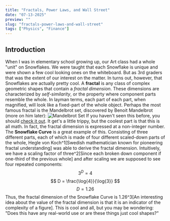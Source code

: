 ```yaml
---
title: "Fractals, Power Laws, and Wall Street"
date: "07-13-2025"
preview: ""
slug: "fractals-power-laws-and-wall-street"
tags: ["Physics", "Finance"]
---
```


## Introduction
When I was in elementary school growing up, our Art class had a whole "unit" on Snowflakes. We were taught that each Snowflake is unique and were shown a few cool looking ones on the whiteboard. But as 3rd graders that was the extent of our interest on the matter. In turns out, however, that Snowflakes are actually pretty cool. A **fractal** is any class of complex geometric shapes that contain a *fractal dimension*. These dimensions are characterized by *self-similarity*, or the property where component parts resemble the whole. In layman terms, each part of each part, when magnified, will look like a fixed-part of the whole object. Perhaps the most famous fractal is the Mandelbrot set, discovered by Benoit Mandelbrot (more on him later): ![Mandelbrot Set](/blog-images/fractals-power-laws-and-wall-street/mandelbrotset.jpeg)
If you haven't seen this before, you should [check it out](https://www.youtube.com/watch?v=b005iHf8Z3g). It get's a little trippy, but the coolest part is that this is all math. In fact, the fractal dimension is expressed at a non-integer number. The **Snowflake Curve** is a great example of this. Consisting of three different parts, each of which is made of four different scaled-down parts of the whole, Hegle von Koch^1[Swedish mathematician known for pioneering fractal understanding] was able to derive the fractal dimension. Intuitively, we have a scaling factor of three^2[Since each broken down component if one-third of the previous whole] and after scaling we are supposed to see four repeated components: 
$$
3^D=4
$$
$$
D = \frac{\log{4}}{\log{3}}
$$
$$
D = 1.26
$$
Thus, the fractal dimension of the Snowflake Curve is 1.26^3[An interesting idea about the value of the fractal dimension is that it is an indicator of the complexity of a figure]. This is cool and all, but you may be wondering: "Does this have any real-world use or are these things just cool shapes?"
